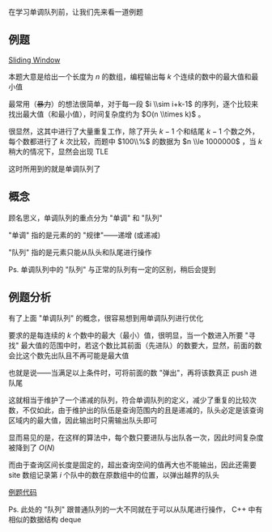 在学习单调队列前，让我们先来看一道例题

## 例题

[Sliding Window](http://poj.org/problem?id=2823)

本题大意是给出一个长度为 $n$ 的数组，编程输出每 $k$ 个连续的数中的最大值和最小值

最常用（~~暴力~~）的想法很简单，对于每一段 $i \\sim i+k-1$ 的序列，逐个比较来找出最大值（和最小值），时间复杂度约为 $O(n \\times k)$ 。

很显然，这其中进行了大量重复工作，除了开头 $k-1$ 个和结尾 $k-1$ 个数之外，每个数都进行了 $k$ 次比较，而题中 $100\\%$ 的数据为 $n \\le 1000000$ ，当 $k$ 稍大的情况下，显然会出现 TLE

这时所用到的就是单调队列了

## 概念

顾名思义，单调队列的重点分为 "单调" 和 "队列"

"单调" 指的是元素的的 "规律"——递增 (或递减)

"队列" 指的是元素只能从队头和队尾进行操作

Ps. 单调队列中的 "队列" 与正常的队列有一定的区别，稍后会提到

## 例题分析

有了上面 "单调队列" 的概念，很容易想到用单调队列进行优化

要求的是每连续的 $k$ 个数中的最大（最小）值，很明显，当一个数进入所要 "寻找" 最大值的范围中时，若这个数比其前面（先进队）的数要大，显然，前面的数会比这个数先出队且不再可能是最大值

也就是说——当满足以上条件时，可将前面的数 "弹出"，再将该数真正 push 进队尾

这就相当于维护了一个递减的队列，符合单调队列的定义，减少了重复的比较次数，不仅如此，由于维护出的队伍是查询范围内的且是递减的，队头必定是该查询区域内的最大值，因此输出时只需输出队头即可

显而易见的是，在这样的算法中，每个数只要进队与出队各一次，因此时间复杂度被降到了 $O(N)$

而由于查询区间长度是固定的，超出查询空间的值再大也不能输出，因此还需要 site 数组记录第 $i$ 个队中的数在原数组中的位置，以弹出越界的队头

[例题代码](https://www.luogu.org/paste/dze1lw3b)

Ps. 此处的 "队列" 跟普通队列的一大不同就在于可以从队尾进行操作， C++ 中有相似的数据结构 deque
